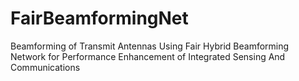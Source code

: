 # FairBeamformingNet
Beamforming of Transmit Antennas Using Fair Hybrid Beamforming Network for Performance Enhancement of Integrated Sensing And Communications
